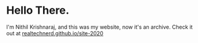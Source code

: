 # Hello There.

I'm Nithil Krishnaraj, and this was my website, now it's an archive. Check it out at <a href="https://realtechnerd.github.io/site-2020" target="_blank">realtechnerd.github.io/site-2020</a>
